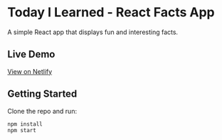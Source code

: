 # Today I Learned - React Facts App

A simple React app that displays fun and interesting facts.

## Live Demo
[View on Netlify](https://todayilearned-eslam.netlify.app/)

## Getting Started
Clone the repo and run:
```bash
npm install
npm start
```
